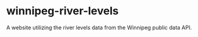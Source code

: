 # winnipeg-river-levels
A website utilizing the river levels data from the Winnipeg public data API.
